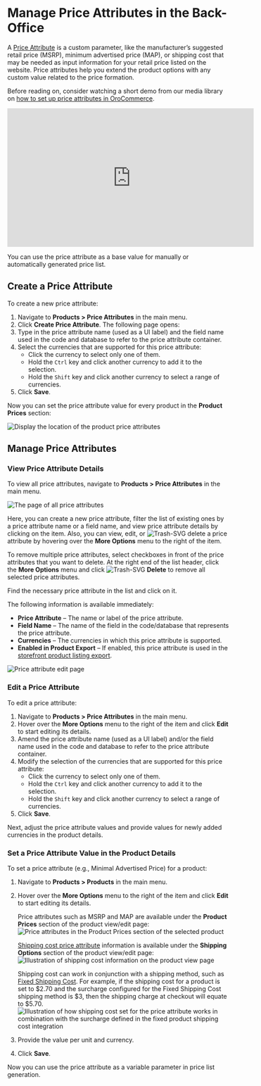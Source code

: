 <a id="user-guide-products-price-attributes"></a>

# Manage Price Attributes in the Back-Office

A [Price Attribute](../../../glossary.md#term-Price-Attribute) is a custom parameter, like the manufacturer’s suggested retail price (MSRP), minimum advertised price (MAP), or shipping cost that may be needed as input information for your retail price listed on the website. Price attributes help you extend the product options with any custom value related to the price formation.

Before reading on, consider watching a short demo from our media library on <a href="https://academy.oroinc.com/media-library/setup-price-attributes" target="_blank">how to set up price attributes in OroCommerce</a>.

<iframe width="560" height="315" src="https://www.youtube.com/embed/SO36BC3SaXQ" frameborder="0" allow="accelerometer; autoplay; encrypted-media; gyroscope; picture-in-picture" allowfullscreen></iframe>

You can use the price attribute as a base value for manually or automatically generated price list.

## Create a Price Attribute

To create a new price attribute:

1. Navigate to **Products > Price Attributes** in the main menu.
2. Click **Create Price Attribute**. The following page opens:
3. Type in the price attribute name (used as a UI label) and the field name used in the code and database to refer to the price attribute container.
4. Select the currencies that are supported for this price attribute:
   * Click the currency to select only one of them.
   * Hold the `Ctrl` key and click another currency to add it to the selection.
   * Hold the `Shift` key and click another currency to select a range of currencies.
5. Click **Save**.

Now you can set the price attribute value for every product in the **Product Prices** section:

![Display the location of the product price attributes](user/img/products/price_attributes/PriceAttributesInProduct.png)

<a id="user-guide-products-price-attributes-manage"></a>

## Manage Price Attributes

### View Price Attribute Details

To view all price attributes, navigate to **Products > Price Attributes** in the main menu.

![The page of all price attributes](user/img/products/price_attributes/PriceAttributes.png)

Here, you can create a new price attribute, filter the list of existing ones by a price attribute name or a field name, and view price attribute details by clicking on the item. Also, you can  <i class="fa fa-eye fa-lg" aria-hidden="true"></i> view, <i class="fa fa-edit fa-lg" aria-hidden="true"></i> edit, or ![Trash-SVG](_themes/sphinx_rtd_theme/static/svg-icons/trash.svg) delete a price attribute by hovering over the <i class="fa fa-ellipsis-h fa-lg" aria-hidden="true"></i> **More Options** menu to the right of the item.

To remove multiple price attributes, select checkboxes in front of the price attributes that you want to delete. At the right end of the list header, click the <i class="fa fa-ellipsis-h fa-lg" aria-hidden="true"></i> **More Options** menu and click ![Trash-SVG](_themes/sphinx_rtd_theme/static/svg-icons/trash.svg) **Delete** to remove all selected price attributes.

Find the necessary price attribute in the list and click on it.

The following information is available immediately:

* **Price Attribute** – The name or label of the price attribute.
* **Field Name** – The name of the field in the code/database that represents the price attribute.
* **Currencies** – The currencies in which this price attribute is supported.
* **Enabled in Product Export** – If enabled, this price attribute is used in the [storefront product listing export](../../../storefront/getting-started/common-controls.md#frontstore-guide-navigation-product-data-export).

![Price attribute edit page](user/img/products/price_attributes/price-attribute-edit.png)

<a id="doc-price-attributes-actions-edit"></a>

### Edit a Price Attribute

To edit a price attribute:

1. Navigate to **Products > Price Attributes** in the main menu.
2. Hover over the <i class="fa fa-ellipsis-h fa-lg" aria-hidden="true"></i> **More Options** menu to the right of the item and click <i class="fa fa-edit fa-lg" aria-hidden="true"></i> **Edit** to start editing its details.
3. Amend the price attribute name (used as a UI label) and/or the field name used in the code and database to refer to the price attribute container.
4. Modify the selection of the currencies that are supported for this price attribute:
   * Click the currency to select only one of them.
   * Hold the `Ctrl` key and click another currency to add it to the selection.
   * Hold the `Shift` key and click another currency to select a range of currencies.
5. Click **Save**.

Next, adjust the price attribute values and provide values for newly added currencies in the product details.

### Set a Price Attribute Value in the Product Details

To set a price attribute (e.g., Minimal Advertised Price) for a product:

1. Navigate to **Products > Products** in the main menu.
2. Hover over the <i class="fa fa-ellipsis-h fa-lg" aria-hidden="true"></i> **More Options** menu to the right of the item and click <i class="fa fa-edit fa-lg" aria-hidden="true"></i> **Edit** to start editing its details.

   Price attributes such as MSRP and MAP are available under the **Product Prices** section of the product view/edit page:
   ![Price attributes in the Product Prices section of the selected product](user/img/products/price_attributes/PriceAttributesInProduct.png)

   [Shipping cost price attribute](../products/manage/view.md#products-shipping-options-price-attribute) information is available under the **Shipping Options** section of the product view/edit page:
   ![Illustration of shipping cost information on the product view page](user/img/products/price_attributes/shipping-cost-price-attribute.png)

   Shipping cost can work in conjunction with a shipping method, such as [Fixed Shipping Cost](../../system/integrations/shipping-integration/fixed-shipping.md#doc-integration-fixed-shipping-cost). For example, if the shipping cost for a product is set to $2.70 and the surcharge configured for the Fixed Shipping Cost shipping method is $3, then the shipping charge at checkout will equate to $5.70.
   ![Illustration of how shipping cost set for the price attribute works in combination with the surcharge defined in the fixed product shipping cost integration](user/img/products/price_attributes/shipping-cost-price-attribute-with-integration.png)
3. Provide the value per unit and currency.
4. Click **Save**.

Now you can use the price attribute as a variable parameter in price list generation.

<!-- fa-bars = fa-navicon -->
<!-- Ic Tiles is used as Set As Default in saved views, and as tiles in display layout options -->
<!-- IcPencil refers to Rename in Commerce and Inline Editing in CRM -->
<!-- Check mark in the square. -->
<!-- SortDesc is also used as drop-down arrow -->
<!-- A -->
<!-- B -->
<!-- C -->
<!-- D -->
<!-- E -->
<!-- F -->
<!-- G -->
<!-- H -->
<!-- I -->
<!-- L -->
<!-- M -->
<!-- P -->
<!-- R -->
<!-- S -->
<!-- T -->
<!-- U -->
<!-- Z -->
